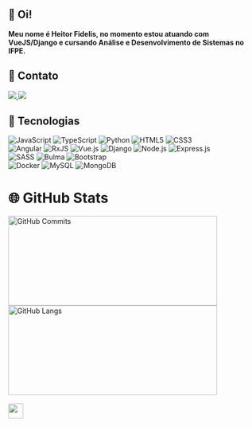## 🌱 Oi!

**Meu nome é Heitor Fidelis, no momento estou atuando com VueJS/Django e cursando Análise e Desenvolvimento de Sistemas no IFPE.**

## 📱 Contato
<div>
  <a href="https://www.linkedin.com/in/hfidelis" target="_blank">
    <img src="https://img.shields.io/badge/-LinkedIn-%230077B5?style=for-the-badge&logo=linkedin&logoColor=white&color=000000" target="_blank">
  </a>
  <a href="mailto:heitorc88@gmail.com" target="_blank">
    <img src="https://img.shields.io/badge/Gmail-D14836?style=for-the-badge&logo=gmail&logoColor=white&color=000000" target="_blank">
  </a>
</div>

## 🚀 Tecnologias
<div>
  <img alt="JavaScript" src="https://img.shields.io/badge/javascript-%23323330.svg?style=for-the-badge&logo=javascript&logoColor=d6b129&color=000000">
  <img alt="TypeScript" src="https://img.shields.io/badge/typescript-%23007ACC.svg?style=for-the-badge&logo=typescript&logoColor=5983ff&color=000000">
  <img alt="Python" src="https://img.shields.io/badge/python-3670A0?style=for-the-badge&logo=python&logoColor=77aef7&color=000000">
  <img alt="HTML5" src="https://img.shields.io/badge/html5-%23E34F26.svg?style=for-the-badge&logo=html5&logoColor=b84300&color=000000">
  <img alt="CSS3" src="https://img.shields.io/badge/css3-%231572B6.svg?style=for-the-badge&logo=css3&logoColor=497ec4&color=000000">
</div>

<div>
  <img alt="Angular" src="https://img.shields.io/badge/angular-%23DD0031.svg?style=for-the-badge&logo=angular&logoColor=991c09&color=000000">
  <img alt="RxJS" src="https://img.shields.io/badge/rxjs-%23B7178C.svg?style=for-the-badge&logo=reactivex&logoColor=E8038E&color=000000">
  <img alt="Vue.js" src="https://img.shields.io/badge/Vue.js-35495E?style=for-the-badge&logo=vue.js&logoColor=42D392&color=000000">
  <img alt="Django" src="https://img.shields.io/badge/Django-092E20?style=for-the-badge&logo=django&logoColor=44B78B&color=000000">
  <img alt="Node.js" src="https://img.shields.io/badge/Node.js-339933.svg?style=for-the-badge&logo=nodedotjs&logoColor=42e342&color=000000">
  <img alt="Express.js" src="https://img.shields.io/badge/Express-000000.svg?style=for-the-badge&logo=Express&logoColor=fcfcfc&color=000000">
</div>

<div>
  <img alt="SASS" src="https://img.shields.io/badge/SASS-hotpink.svg?style=for-the-badge&logo=SASS&logoColor=c44f87&color=000000">
  <img alt="Bulma" src="https://img.shields.io/badge/bulma-00D0B1?style=for-the-badge&logo=bulma&logoColor=5ff5cb&color=000000">
  <img alt="Bootstrap" src="https://img.shields.io/badge/bootstrap-%23563D7C.svg?style=for-the-badge&logo=bootstrap&logoColor=a56ded&color=000000">
</div>

<div>
  <img alt="Docker" src="https://img.shields.io/badge/Docker-2496ED.svg?style=for-the-badge&logo=Docker&logoColor=1D63ED&color=000000">
  <img alt="MySQL" src="https://img.shields.io/badge/mysql-%2300f.svg?style=for-the-badge&logo=mysql&logoColor=61dfff&color=000000">
  <img alt="MongoDB" src="https://img.shields.io/badge/MongoDB-%234ea94b.svg?style=for-the-badge&logo=mongodb&logoColor=00ED64&color=000000">
</div>

# 🌐 GitHub Stats

<div>
  <img height=180 width=420 align="center" src="https://github-readme-stats.vercel.app/api?username=hfidelis&theme=midnight-purple&hide_border=false&include_all_commits=false&count_private=true" alt="GitHub Commits">
  <img height=180 width=420 align="center" src="https://github-readme-stats.vercel.app/api/top-langs/?username=hfidelis&theme=midnight-purple&hide_border=false&include_all_commits=true&count_private=true&layout=compact&hide=html,css" alt="GitHub Langs">
</div>

<br>

<div>
  <img height=30 src="https://visitcount.itsvg.in/api?id=hfidelis&label=Visitas&color=12&icon=5&pretty=true">
</div>

